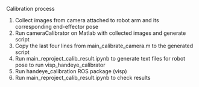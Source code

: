 Calibration process
1. Collect images from camera attached to robot arm and its corresponding end-effector pose
2. Run cameraCalibrator on Matlab with collected images and generate script
3. Copy the last four lines from main_calibrate_camera.m to the generated script
4. Run main_reproject_calib_result.ipynb to generate text files for robot pose to run visp_handeye_calibrator
5. Run handeye_calibration ROS package (visp)
6. Run main_reproject_calib_result.ipynb to check results